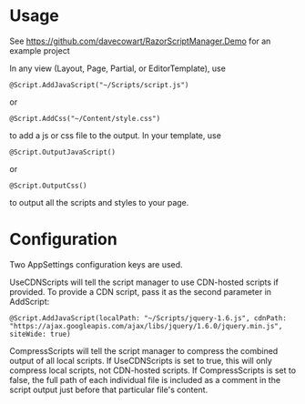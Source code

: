# Usage

See https://github.com/davecowart/RazorScriptManager.Demo for an example project

In any view (Layout, Page, Partial, or EditorTemplate), use

	@Script.AddJavaScript("~/Scripts/script.js")

or

	@Script.AddCss("~/Content/style.css")

to add a js or css file to the output. In your template, use 

	@Script.OutputJavaScript()

or

	@Script.OutputCss()

to output all the scripts and styles to your page.

# Configuration

Two AppSettings configuration keys are used.

UseCDNScripts will tell the script manager to use CDN-hosted scripts if provided. To provide a CDN script, pass it as the second parameter in AddScript:

	@Script.AddJavaScript(localPath: "~/Scripts/jquery-1.6.js", cdnPath: "https://ajax.googleapis.com/ajax/libs/jquery/1.6.0/jquery.min.js", siteWide: true)

CompressScripts will tell the script manager to compress the combined output of all local scripts. If UseCDNScripts is set to true, this will only compress local scripts, not CDN-hosted scripts. If CompressScripts is set to false, the full path of each individual file is included as a comment in the script output just before that particular file's content.